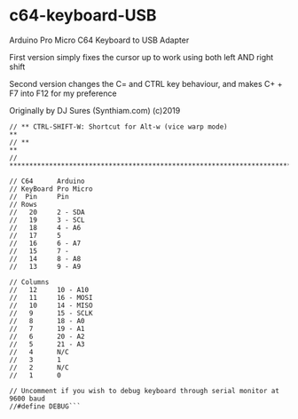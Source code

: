 # c64-keyboard-USB
Arduino Pro Micro C64 Keyboard to USB Adapter

First version simply fixes the cursor up to work using both left AND right shift

Second version changes the C= and CTRL key behaviour, and makes C+ + F7 into F12 for my preference

Originally by DJ Sures (Synthiam.com) (c)2019 

```// ** Commodore Key: Shortcut for F12 to bring VICE menu                **
// ** CTRL-SHIFT-W: Shortcut for Alt-w (vice warp mode)                 **
// **                                                                   **
// ***********************************************************************

// C64      Arduino
// KeyBoard Pro Micro
//  Pin     Pin
// Rows
//   20     2 - SDA
//   19     3 - SCL
//   18     4 - A6
//   17     5
//   16     6 - A7
//   15     7 -
//   14     8 - A8
//   13     9 - A9

// Columns
//   12     10 - A10
//   11     16 - MOSI
//   10     14 - MISO
//   9      15 - SCLK
//   8      18 - A0
//   7      19 - A1
//   6      20 - A2
//   5      21 - A3
//   4      N/C
//   3      1
//   2      N/C
//   1      0

// Uncomment if you wish to debug keyboard through serial monitor at 9600 baud
//#define DEBUG```
